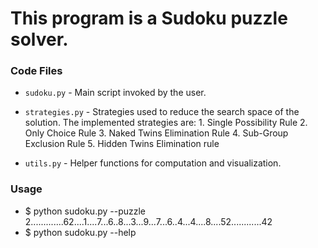 
# This program is a Sudoku puzzle solver.

### Code Files

* `sudoku.py` - Main script invoked by the user.
* `strategies.py` - Strategies used to reduce the search space of the solution.
                    The implemented strategies are:
                    1. Single Possibility Rule
                    2. Only Choice Rule
                    3. Naked Twins Elimination Rule
                    4. Sub-Group Exclusion Rule
                    5. Hidden Twins Elimination rule


* `utils.py` - Helper functions for computation and visualization.

### Usage

* $ python sudoku.py --puzzle 2.............62....1....7...6..8...3...9...7...6..4...4....8....52............42
* $ python sudoku.py --help
